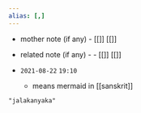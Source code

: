 ```yaml
---
alias: [,]
---
```

- mother note (if any)
		- [[]] [[]]
- related note (if any) -
		- [[]] [[]]


- `2021-08-22`  `19:10`
	- means mermaid in [[sanskrit]]

```query
"jalakanyaka"
```
